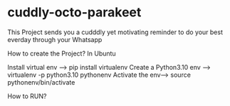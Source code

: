 # cuddly-octo-parakeet
This Project sends you a cudddly yet motivating reminder to do your best everday through your Whatsapp

How to create the Project?
In Ubuntu

Install virtual env --> pip install virtualenv 
Create a Python3.10 env --> virtualenv -p python3.10 pythonenv
Activate the env--> source pythonenv/bin/activate

How to RUN?
